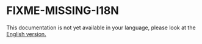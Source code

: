 # FIXME-MISSING-I18N

This documentation is not yet available in your language, please look at the [English version.](../../../EN/development/linshare-core/how-to-add-new-upgrade-task.md)